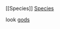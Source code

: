 
[[Species]]
[Species](https://github.com/astro-man2/Legends-of-the-Untold/blob/main/Species.md)


look [gods](https://github.com/astro-man2/Legends-of-the-Untold/blob/main/gods.md)
